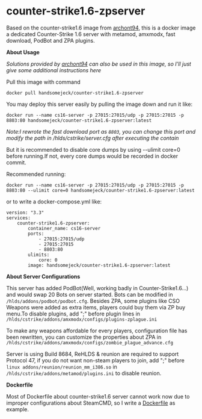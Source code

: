 # counter-strike1.6-zpserver
Based on the counter-strike1.6 image from [archont94](https://hub.docker.com/r/archont94/counter-strike1.6), this is a docker image a dedicated Counter-Strike 1.6 server with metamod, amxmodx, fast download, PodBot and ZPA plugins.

**About Usage**

*Solutions provided by [archont94](https://hub.docker.com/r/archont94/counter-strike1.6) can also be used in this image, so I'll just give some additional instructions here*

Pull this image with command

    docker pull handsomejeck/counter-strike1.6-zpserver

You may deploy this server easily by pulling the image down and run it like:

    docker run --name cs16-server -p 27015:27015/udp -p 27015:27015 -p 8803:80 handsomejeck/counter-strike1.6-zpserver:latest

*Note:I rewrote the fast download port as `8803`, you can change this port and modify the path in /hlds/cstrike/server.cfg after executing the contain*

But it is recommended to disable core dumps by using --ulimit core=0 before running.If not, every core dumps would be recorded in docker commit.

Recommended running:

    docker run --name cs16-server -p 27015:27015/udp -p 27015:27015 -p 8803:80 --ulimit core=0 handsomejeck/counter-strike1.6-zpserver:latest

or to write a docker-compose.yml like:

```
version: "3.3"
services:
    counter-strike1.6-zpserver:
        container_name: cs16-server
        ports:
            - 27015:27015/udp
            - 27015:27015
            - 8803:80
        ulimits:
            core: 0
        image: handsomejeck/counter-strike1.6-zpserver:latest
```

**About Server Configurations**

This server has added PodBot(Well, working badly in Counter-Strike1.6...) and would swap 20 Bots on server started. Bots can be modified in `/hlds/addons/podbot/podbot.cfg`.
Besides ZPA, some plugins like CSO Weapons were added as extra items, players could buy them via ZP buy menu.To disable plugins, add ";" before plugin lines in 
`/hlds/cstrike/addons/amxmodx/configs/plugins-zplague.ini`

To make any weapons affordable for every players, configuration file has been rewritten, you can customize the properties about ZPA in  
`/hlds/cstrike/addons/amxmodx/configs/zombie_plague_advance.cfg`

Server is using Build 8684, ReHLDS & reunion are required to support Protocol 47, if you do not want non-steam players to join, add ";" before `linux addons/reunion/reunion_mm_i386.so` in `/hlds/cstrike/addons/metamod/plugins.ini` to disable reunion.

**Dockerfile**

Most of Dockerfile about counter-strike1.6 server cannot work now due to improper configurations about SteamCMD, so I write a [Dockerfile](./Dockerfile) as example.
